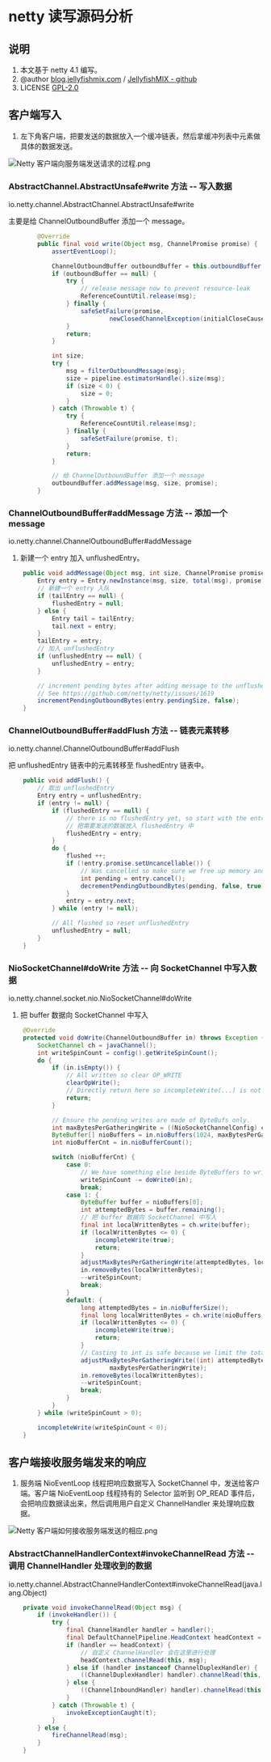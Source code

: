 # netty 读写源码分析



## 说明

1. 本文基于 netty 4.1 编写。
2. @author [blog.jellyfishmix.com](http://blog.jellyfishmix.com) / [JellyfishMIX - github](https://github.com/JellyfishMIX)
3. LICENSE [GPL-2.0](https://github.com/JellyfishMIX/GPL-2.0)



## 客户端写入

1. 左下角客户端，把要发送的数据放入一个缓冲链表，然后拿缓冲列表中元素做具体的数据发送。

![Netty 客户端向服务端发送请求的过程.png](https://image-hosting.jellyfishmix.com/20230703171436.png)

### AbstractChannel.AbstractUnsafe#write 方法 -- 写入数据

io.netty.channel.AbstractChannel.AbstractUnsafe#write

主要是给 ChannelOutboundBuffer 添加一个 message。

```java
        @Override
        public final void write(Object msg, ChannelPromise promise) {
            assertEventLoop();

            ChannelOutboundBuffer outboundBuffer = this.outboundBuffer;
            if (outboundBuffer == null) {
                try {
                    // release message now to prevent resource-leak
                    ReferenceCountUtil.release(msg);
                } finally {
                    safeSetFailure(promise,
                            newClosedChannelException(initialCloseCause, "write(Object, ChannelPromise)"));
                }
                return;
            }

            int size;
            try {
                msg = filterOutboundMessage(msg);
                size = pipeline.estimatorHandle().size(msg);
                if (size < 0) {
                    size = 0;
                }
            } catch (Throwable t) {
                try {
                    ReferenceCountUtil.release(msg);
                } finally {
                    safeSetFailure(promise, t);
                }
                return;
            }

            // 给 ChannelOutboundBuffer 添加一个 message
            outboundBuffer.addMessage(msg, size, promise);
        }
```

### ChannelOutboundBuffer#addMessage 方法 -- 添加一个 message

io.netty.channel.ChannelOutboundBuffer#addMessage

1. 新建一个 entry 加入 unflushedEntry。

```java
    public void addMessage(Object msg, int size, ChannelPromise promise) {
        Entry entry = Entry.newInstance(msg, size, total(msg), promise);
        // 新建一个 entry 入队
        if (tailEntry == null) {
            flushedEntry = null;
        } else {
            Entry tail = tailEntry;
            tail.next = entry;
        }
        tailEntry = entry;
        // 加入 unflushedEntry
        if (unflushedEntry == null) {
            unflushedEntry = entry;
        }

        // increment pending bytes after adding message to the unflushed arrays.
        // See https://github.com/netty/netty/issues/1619
        incrementPendingOutboundBytes(entry.pendingSize, false);
    }
```

### ChannelOutboundBuffer#addFlush 方法 -- 链表元素转移

io.netty.channel.ChannelOutboundBuffer#addFlush

把 unflushedEntry 链表中的元素转移至 flushedEntry 链表中。

```java
    public void addFlush() {
        // 取出 unflushedEntry
        Entry entry = unflushedEntry;
        if (entry != null) {
            if (flushedEntry == null) {
                // there is no flushedEntry yet, so start with the entry
                // 把需要发送的数据放入 flushedEntry 中
                flushedEntry = entry;
            }
            do {
                flushed ++;
                if (!entry.promise.setUncancellable()) {
                    // Was cancelled so make sure we free up memory and notify about the freed bytes
                    int pending = entry.cancel();
                    decrementPendingOutboundBytes(pending, false, true);
                }
                entry = entry.next;
            } while (entry != null);

            // All flushed so reset unflushedEntry
            unflushedEntry = null;
        }
    }
```

### NioSocketChannel#doWrite 方法 -- 向 SocketChannel 中写入数据

io.netty.channel.socket.nio.NioSocketChannel#doWrite

1. 把 buffer 数据向 SocketChannel 中写入

```java
    @Override
    protected void doWrite(ChannelOutboundBuffer in) throws Exception {
        SocketChannel ch = javaChannel();
        int writeSpinCount = config().getWriteSpinCount();
        do {
            if (in.isEmpty()) {
                // All written so clear OP_WRITE
                clearOpWrite();
                // Directly return here so incompleteWrite(...) is not called.
                return;
            }

            // Ensure the pending writes are made of ByteBufs only.
            int maxBytesPerGatheringWrite = ((NioSocketChannelConfig) config).getMaxBytesPerGatheringWrite();
            ByteBuffer[] nioBuffers = in.nioBuffers(1024, maxBytesPerGatheringWrite);
            int nioBufferCnt = in.nioBufferCount();

            switch (nioBufferCnt) {
                case 0:
                    // We have something else beside ByteBuffers to write so fallback to normal writes.
                    writeSpinCount -= doWrite0(in);
                    break;
                case 1: {
                    ByteBuffer buffer = nioBuffers[0];
                    int attemptedBytes = buffer.remaining();
                    // 把 buffer 数据向 SocketChannel 中写入
                    final int localWrittenBytes = ch.write(buffer);
                    if (localWrittenBytes <= 0) {
                        incompleteWrite(true);
                        return;
                    }
                    adjustMaxBytesPerGatheringWrite(attemptedBytes, localWrittenBytes, maxBytesPerGatheringWrite);
                    in.removeBytes(localWrittenBytes);
                    --writeSpinCount;
                    break;
                }
                default: {
                    long attemptedBytes = in.nioBufferSize();
                    final long localWrittenBytes = ch.write(nioBuffers, 0, nioBufferCnt);
                    if (localWrittenBytes <= 0) {
                        incompleteWrite(true);
                        return;
                    }
                    // Casting to int is safe because we limit the total amount of data in the nioBuffers to int above.
                    adjustMaxBytesPerGatheringWrite((int) attemptedBytes, (int) localWrittenBytes,
                            maxBytesPerGatheringWrite);
                    in.removeBytes(localWrittenBytes);
                    --writeSpinCount;
                    break;
                }
            }
        } while (writeSpinCount > 0);

        incompleteWrite(writeSpinCount < 0);
    }
```



## 客户端接收服务端发来的响应

1. 服务端 NioEventLoop 线程把响应数据写入 SocketChannel 中，发送给客户端。客户端 NioEventLoop 线程持有的 Selector 监听到 OP_READ 事件后，会把响应数据读出来，然后调用用户自定义 ChannelHandler 来处理响应数据。

![Netty 客户端如何接收服务端发送的相应.png](https://image-hosting.jellyfishmix.com/20230703171929.png)

### AbstractChannelHandlerContext#invokeChannelRead 方法 -- 调用 ChannelHandler 处理收到的数据

io.netty.channel.AbstractChannelHandlerContext#invokeChannelRead(java.lang.Object)

```java
    private void invokeChannelRead(Object msg) {
        if (invokeHandler()) {
            try {
                final ChannelHandler handler = handler();
                final DefaultChannelPipeline.HeadContext headContext = pipeline.head;
                if (handler == headContext) {
                    // 自定义 ChannelHandler 会在这里进行处理
                    headContext.channelRead(this, msg);
                } else if (handler instanceof ChannelDuplexHandler) {
                    ((ChannelDuplexHandler) handler).channelRead(this, msg);
                } else {
                    ((ChannelInboundHandler) handler).channelRead(this, msg);
                }
            } catch (Throwable t) {
                invokeExceptionCaught(t);
            }
        } else {
            fireChannelRead(msg);
        }
    }
```

